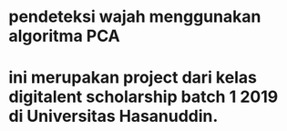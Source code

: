 # pendeteksi wajah menggunakan algoritma PCA
# ini merupakan project dari kelas digitalent scholarship batch 1 2019 di Universitas Hasanuddin.
